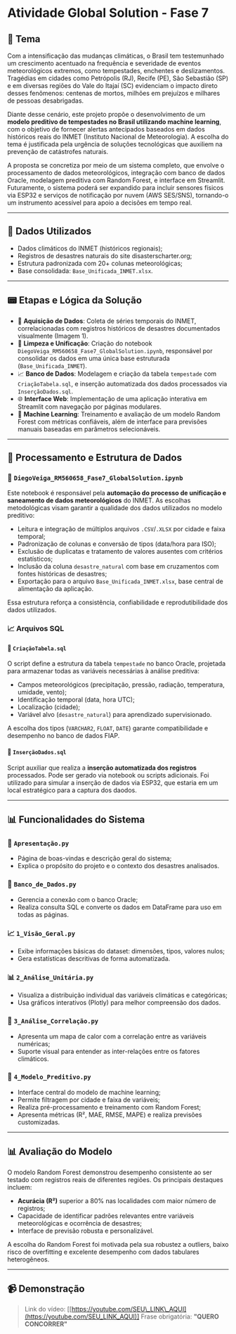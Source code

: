 # Atividade Global Solution - Fase 7

##  🎯 Tema

Com a intensificação das mudanças climáticas, o Brasil tem testemunhado um crescimento acentuado na frequência e severidade de eventos meteorológicos extremos, como tempestades, enchentes e deslizamentos. Tragédias em cidades como Petrópolis (RJ), Recife (PE), São Sebastião (SP) e em diversas regiões do Vale do Itajaí (SC) evidenciam o impacto direto desses fenômenos: centenas de mortos, milhões em prejuízos e milhares de pessoas desabrigadas.

Diante desse cenário, este projeto propõe o desenvolvimento de um **modelo preditivo de tempestades no Brasil utilizando machine learning**, com o objetivo de fornecer alertas antecipados baseados em dados históricos reais do INMET (Instituto Nacional de Meteorologia). A escolha do tema é justificada pela urgência de soluções tecnológicas que auxiliem na prevenção de catástrofes naturais.

A proposta se concretiza por meio de um sistema completo, que envolve o processamento de dados meteorológicos, integração com banco de dados Oracle, modelagem preditiva com Random Forest, e interface em Streamlit. Futuramente, o sistema poderá ser expandido para incluir sensores físicos via ESP32 e serviços de notificação por nuvem (AWS SES/SNS), tornando-o um instrumento acessível para apoio a decisões em tempo real.

---

## 📅 Dados Utilizados

* Dados climáticos do INMET (históricos regionais);
* Registros de desastres naturais do site disasterscharter.org;
* Estrutura padronizada com 20+ colunas meteorológicas;
* Base consolidada: `Base_Unificada_INMET.xlsx`.

---

## 📟 Etapas e Lógica da Solução

* 📅 **Aquisição de Dados**: Coleta de séries temporais do INMET, correlacionadas com registros históricos de desastres documentados visualmente (Imagem 1).
* 🧹 **Limpeza e Unificação**: Criação do notebook `DiegoVeiga_RM560658_Fase7_GlobalSolution.ipynb`, responsável por consolidar os dados em uma única base estruturada (`Base_Unificada_INMET`).
* 📈 **Banco de Dados**: Modelagem e criação da tabela `tempestade` com `CriaçãoTabela.sql`, e inserção automatizada dos dados processados via `InserçãoDados.sql`.
* 🌐 **Interface Web**: Implementação de uma aplicação interativa em Streamlit com navegação por páginas modulares.
* 🤖 **Machine Learning**: Treinamento e avaliação de um modelo Random Forest com métricas confiáveis, além de interface para previsões manuais baseadas em parâmetros selecionáveis.

---

## 🧹 Processamento e Estrutura de Dados

### 📌 `DiegoVeiga_RM560658_Fase7_GlobalSolution.ipynb`

Este notebook é responsável pela **automação do processo de unificação e saneamento de dados meteorológicos** do INMET. As escolhas metodológicas visam garantir a qualidade dos dados utilizados no modelo preditivo:

* Leitura e integração de múltiplos arquivos `.CSV`/`.XLSX` por cidade e faixa temporal;
* Padronização de colunas e conversão de tipos (data/hora para ISO);
* Exclusão de duplicatas e tratamento de valores ausentes com critérios estatísticos;
* Inclusão da coluna `desastre_natural` com base em cruzamentos com fontes históricas de desastres;
* Exportação para o arquivo `Base_Unificada_INMET.xlsx`, base central de alimentação da aplicação.

Essa estrutura reforça a consistência, confiabilidade e reprodutibilidade dos dados utilizados.

### 📈 Arquivos SQL

#### 🧱 `CriaçãoTabela.sql`

O script define a estrutura da tabela `tempestade` no banco Oracle, projetada para armazenar todas as variáveis necessárias à análise preditiva:

* Campos meteorológicos (precipitação, pressão, radiação, temperatura, umidade, vento);
* Identificação temporal (data, hora UTC);
* Localização (cidade);
* Variável alvo (`desastre_natural`) para aprendizado supervisionado.

A escolha dos tipos (`VARCHAR2`, `FLOAT`, `DATE`) garante compatibilidade e desempenho no banco de dados FIAP.

#### 📄 `InserçãoDados.sql`

Script auxiliar que realiza a **inserção automatizada dos registros** processados. Pode ser gerado via notebook ou scripts adicionais. Foi utilizado para simular a inserção de dados via ESP32, que estaria em um local estratégico para a captura dos daodos.

---

## 📊 Funcionalidades do Sistema

### 🧝 `Apresentação.py`

* Página de boas-vindas e descrição geral do sistema;
* Explica o propósito do projeto e o contexto dos desastres analisados.

### 📃 `Banco_de_Dados.py`

* Gerencia a conexão com o banco Oracle;
* Realiza consulta SQL e converte os dados em DataFrame para uso em todas as páginas.

### 📈 `1_Visão_Geral.py`

* Exibe informações básicas do dataset: dimensões, tipos, valores nulos;
* Gera estatísticas descritivas de forma automatizada.

### 📊 `2_Análise_Unitária.py`

* Visualiza a distribuição individual das variáveis climáticas e categóricas;
* Usa gráficos interativos (Plotly) para melhor compreensão dos dados.

### 🔗 `3_Análise_Correlação.py`

* Apresenta um mapa de calor com a correlação entre as variáveis numéricas;
* Suporte visual para entender as inter-relações entre os fatores climáticos.

### 🤖 `4_Modelo_Preditivo.py`

* Interface central do modelo de machine learning;
* Permite filtragem por cidade e faixa de variáveis;
* Realiza pré-processamento e treinamento com Random Forest;
* Apresenta métricas (R², MAE, RMSE, MAPE) e realiza previsões customizadas.

---

## 📊 Avaliação do Modelo

O modelo Random Forest demonstrou desempenho consistente ao ser testado com registros reais de diferentes regiões. Os principais destaques incluem:

* **Acurácia (R²)** superior a 80% nas localidades com maior número de registros;
* Capacidade de identificar padrões relevantes entre variáveis meteorológicas e ocorrência de desastres;
* Interface de previsão robusta e personalizável.

A escolha do Random Forest foi motivada pela sua robustez a outliers, baixo risco de overfitting e excelente desempenho com dados tabulares heterogêneos.

---

## 📹 Demonstração

> Link do vídeo: \[[https://youtube.com/SEU\_LINK\_AQUI](https://youtube.com/SEU_LINK_AQUI)]
> Frase obrigatória: **"QUERO CONCORRER"**
